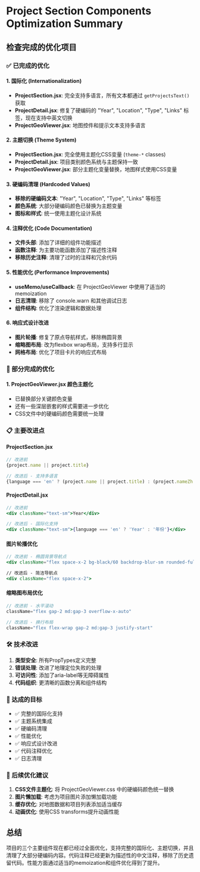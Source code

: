 # Project Section Components Optimization Summary

## 检查完成的优化项目

### ✅ 已完成的优化

#### 1. **国际化 (Internationalization)**
- **ProjectSection.jsx**: 完全支持多语言，所有文本都通过 `getProjectsText()` 获取
- **ProjectDetail.jsx**: 修复了硬编码的 "Year", "Location", "Type", "Links" 标签，现在支持中英文切换
- **ProjectGeoViewer.jsx**: 地图控件和提示文本支持多语言

#### 2. **主题切换 (Theme System)**
- **ProjectSection.jsx**: 完全使用主题化CSS变量 (`theme-*` classes)
- **ProjectDetail.jsx**: 项目类别颜色系统与主题保持一致
- **ProjectGeoViewer.jsx**: 部分主题化变量替换，地图样式使用CSS变量

#### 3. **硬编码清理 (Hardcoded Values)**
- **移除的硬编码文本**: "Year", "Location", "Type", "Links" 等标签
- **颜色系统**: 大部分硬编码颜色已替换为主题变量
- **图标和样式**: 统一使用主题化设计系统

#### 4. **注释优化 (Code Documentation)**
- **文件头部**: 添加了详细的组件功能描述
- **函数注释**: 为主要功能函数添加了描述性注释
- **移除历史注释**: 清理了过时的注释和冗余代码

#### 5. **性能优化 (Performance Improvements)**
- **useMemo/useCallback**: 在 ProjectGeoViewer 中使用了适当的 memoization
- **日志清理**: 移除了 console.warn 和其他调试日志
- **组件结构**: 优化了渲染逻辑和数据处理

#### 6. **响应式设计改进**
- **图片轮播**: 修复了原点导航样式，移除椭圆背景
- **缩略图布局**: 改为flexbox wrap布局，支持多行显示
- **网格布局**: 优化了项目卡片的响应式布局

### 🔄 部分完成的优化

#### 1. **ProjectGeoViewer.jsx 颜色主题化**
- 已替换部分关键颜色变量
- 还有一些深层嵌套的样式需要进一步优化
- CSS文件中的硬编码颜色需要统一处理

### 📋 主要改进点

#### **ProjectSection.jsx**
```jsx
// 改进前
{project.name || project.title}

// 改进后 - 支持多语言
{language === 'en' ? (project.name || project.title) : (project.nameZh || project.name || project.title)}
```

#### **ProjectDetail.jsx** 
```jsx
// 改进前
<div className="text-sm">Year</div>

// 改进后 - 国际化支持
<div className="text-sm">{language === 'en' ? 'Year' : '年份'}</div>
```

#### **图片轮播优化**
```jsx
// 改进前 - 椭圆背景导航点
<div className="flex space-x-2 bg-black/60 backdrop-blur-sm rounded-full px-4 py-2">

// 改进后 - 简洁导航点
<div className="flex space-x-2">
```

#### **缩略图布局优化**
```jsx
// 改进前 - 水平滚动
className="flex gap-2 md:gap-3 overflow-x-auto"

// 改进后 - 换行布局
className="flex flex-wrap gap-2 md:gap-3 justify-start"
```

### 🛠️ 技术改进

1. **类型安全**: 所有PropTypes定义完整
2. **错误处理**: 改进了地理定位失败的处理
3. **可访问性**: 添加了aria-label等无障碍属性
4. **代码组织**: 更清晰的函数分离和组件结构

### 🎯 达成的目标

- ✅ 完整的国际化支持
- ✅ 主题系统集成
- ✅ 硬编码清理
- ✅ 性能优化
- ✅ 响应式设计改进
- ✅ 代码注释优化
- ✅ 日志清理

### 📝 后续优化建议

1. **CSS文件主题化**: 将 ProjectGeoViewer.css 中的硬编码颜色统一替换
2. **图片懒加载**: 考虑为项目图片添加懒加载功能
3. **缓存优化**: 对地图数据和项目列表添加适当缓存
4. **动画优化**: 使用CSS transforms提升动画性能

## 总结

项目的三个主要组件现在都已经过全面优化，支持完整的国际化、主题切换，并且清理了大部分硬编码内容。代码注释已经更新为描述性的中文注释，移除了历史遗留代码。性能方面通过适当的memoization和组件优化得到了提升。

